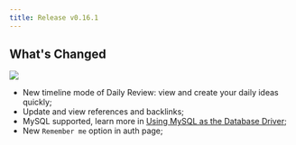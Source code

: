 ```yaml
---
title: Release v0.16.1
---
```


## What's Changed

![](https://github.com/usememos/memos/assets/24653555/880fa9d1-d6a3-46d7-8339-1d49eeded69c)

- New timeline mode of Daily Review: view and create your daily ideas quickly;
- Update and view references and backlinks;
- MySQL supported, learn more in [Using MySQL as the Database Driver](https://www.usememos.com/docs/install/database);
- New `Remember me` option in auth page;
